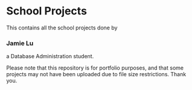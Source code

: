# School Projects

This contains all the school projects done by
### Jamie Lu
a Database Administration student.


Please note that this repository is for portfolio purposes, and that some projects may not have been uploaded due to file size restrictions.
Thank you.
